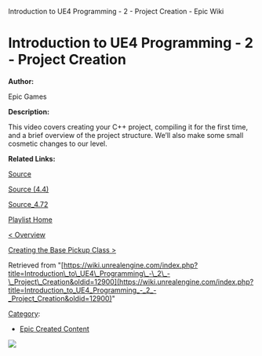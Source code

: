 Introduction to UE4 Programming - 2 - Project Creation - Epic Wiki                    

Introduction to UE4 Programming - 2 - Project Creation
======================================================

  

**Author:**

Epic Games

**Description:**

This video covers creating your C++ project, compiling it for the first time, and a brief overview of the project structure. We’ll also make some small cosmetic changes to our level.

**Related Links:**

[Source](https://d26ilriwvtzlb.cloudfront.net/3/3c/Source.zip "Source.zip")

[Source (4.4)](https://d26ilriwvtzlb.cloudfront.net/8/85/Source_4_4.zip "Source 4 4.zip")

[Source\_4.72](http://www.filedropper.com/source472)

[Playlist Home](/Category:Epic_Video_Playlists "Category:Epic Video Playlists")

[< Overview](/Introduction_to_UE4_Programming_-_1_-_Overview "Introduction to UE4 Programming - 1 - Overview")

[Creating the Base Pickup Class >](/Introduction_to_UE4_Programming_-_3_-_Creating_the_Base_Pickup_Class "Introduction to UE4 Programming - 3 - Creating the Base Pickup Class")

Retrieved from "[https://wiki.unrealengine.com/index.php?title=Introduction\_to\_UE4\_Programming\_-\_2\_-\_Project\_Creation&oldid=12900](https://wiki.unrealengine.com/index.php?title=Introduction_to_UE4_Programming_-_2_-_Project_Creation&oldid=12900)"

[Category](/Special:Categories "Special:Categories"):

*   [Epic Created Content](/Category:Epic_Created_Content "Category:Epic Created Content")

  ![](https://tracking.unrealengine.com/track.png)